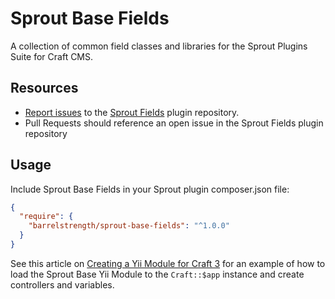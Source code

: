 # Sprout Base Fields

A collection of common field classes and libraries for the Sprout Plugins Suite for Craft CMS.

## Resources

- [Report issues](https://github.com/barrelstrength/craft-sprout-fields/issues) to the [Sprout Fields](https://github.com/barrelstrength/craft-sprout-fields) plugin repository.
- Pull Requests should reference an open issue in the Sprout Fields plugin repository

## Usage

Include Sprout Base Fields in your Sprout plugin composer.json file:

``` json
{
  "require": {
    "barrelstrength/sprout-base-fields": "^1.0.0"
  }
}
```

See this article on [Creating a Yii Module for Craft 3](https://straightupcraft.com/articles/creating-a-yii-module-for-craft-3) for an example of how to load the Sprout Base Yii Module to the `Craft::$app` instance and create controllers and variables.

